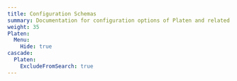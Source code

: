 ```yaml
---
title: Configuration Schemas
summary: Documentation for configuration options of Platen and related modules
weight: 35
Platen:
  Menu:
    Hide: true
cascade:
  Platen:
    ExcludeFromSearch: true
---
```

